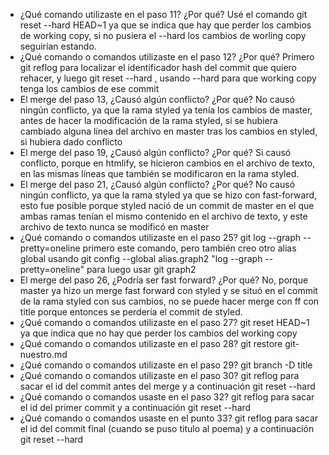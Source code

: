 - ¿Qué comando utilizaste en el paso 11? ¿Por qué? 
   Usé el comando git reset --hard HEAD~1 ya que se indica que hay que perder los cambios de working copy,
   si no pusiera el --hard los cambios de worling copy seguirían estando.
- ¿Qué comando o comandos utilizaste en el paso 12? ¿Por qué? 
	Primero git reflog para localizar el identificador hash del commit que quiero rehacer, y luego
	git reset --hard <id del commit que quiero rehacer>, usando --hard para que working copy tenga los cambios de ese commit
- El merge del paso 13, ¿Causó algún conflicto? ¿Por qué? 
	No causó ningún conflicto, ya que la rama styled ya tenía los cambios de master, antes de hacer la modificación
	de la rama styled, si se hubiera cambiado alguna línea del archivo en master tras los cambios en styled, si hubiera dado conflicto
- El merge del paso 19, ¿Causó algún conflicto? ¿Por qué? 
	Si causó conflicto, porque en htmlify, se hicieron cambios en el archivo de texto, en las mismas líneas que también
	se modificaron en la rama styled.
- El merge del paso 21, ¿Causó algún conflicto? ¿Por qué? 
	No causó ningún conflicto, ya que la rama styled ya que se hizo con fast-forward, esto fue posible porque styled
	nació de un commit de master en el que ambas ramas tenían el mismo contenido en el archivo de texto, y este archivo de texto
	nunca se modificó en master
- ¿Qué comando o comandos utilizaste en el paso 25? 
	git log --graph --pretty=oneline primero este comando, pero también creo otro alias global usando
	git config --global alias.graph2 "log --graph --pretty=oneline" para luego usar git graph2
- El merge del paso 26, ¿Podría ser fast forward? ¿Por qué? 
	No, porque master ya hizo un merge fast forward con styled y se situó en el commit de la rama styled con sus cambios,
	no se puede hacer merge con ff con title porque entonces se perdería el commit de styled.
- ¿Qué comando o comandos utilizaste en el paso 27? 
	git reset HEAD~1 ya que indica que no hay que perder los cambios del working copy
- ¿Qué comando o comandos utilizaste en el paso 28? 
	git restore git-nuestro.md
- ¿Qué comando o comandos utilizaste en el paso 29? 
	git branch -D title
- ¿Qué comando o comandos utilizaste en el paso 30? 
	git reflog para sacar el id del commit antes del merge y a continuación 
	git reset --hard <id-del-commit-antes-del-merge>
- ¿Qué comando o comandos usaste en el paso 32? 
	git reflog para sacar el id del primer commit y a continuación git reset --hard  <id-del-primer-commit>
- ¿Qué comando o comandos usaste en el punto 33?
	git reflog para sacar el id del commit final (cuando se puso titulo al poema) 
	y a continuación git reset --hard  <id-del-commit-cuando-se-puso-titulo-al-poema>
